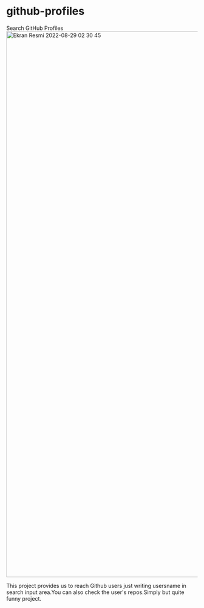 # github-profiles
Search GitHub Profiles
<img width="1435" alt="Ekran Resmi 2022-08-29 02 30 45" src="https://user-images.githubusercontent.com/83887666/187099183-1254a40d-2cd6-41e0-b084-dffd9eefcc54.png">

This project provides us to reach Github users just writing usersname in search input area.You can also check the user's repos.Simply but quite funny project.
